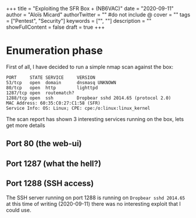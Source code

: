 +++
title = "Exploiting the SFR Box + (NB6VAC)"
date = "2020-09-11"
author = "Aloïs Micard"
authorTwitter = "" #do not include @
cover = ""
tags = ["Pentest", "Security"]
keywords = ["", ""]
description = ""
showFullContent = false
draft = true
+++

# Enumeration phase

First of all, I have decided to run a simple nmap scan against the box:

```
PORT     STATE SERVICE     VERSION
53/tcp   open  domain      dnsmasq UNKNOWN
80/tcp   open  http        lighttpd
1287/tcp open  routematch?
1288/tcp open  ssh         Dropbear sshd 2014.65 (protocol 2.0)
MAC Address: 60:35:C0:27:C1:58 (SFR)
Service Info: OS: Linux; CPE: cpe:/o:linux:linux_kernel
```

The scan report has shown 3 interesting services running on the box, lets get more details

## Port 80 (the web-ui)

## Port 1287 (what the hell?)

## Port 1288 (SSH access)

The SSH server running on port 1288 is running on `Dropbear sshd 2014.65`
at this time of writing (2020-09-11) there was no interesting exploit that I could use.
